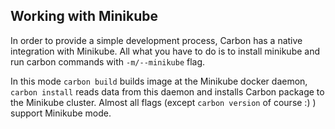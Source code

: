 ## Working with Minikube
In order to provide a simple development process, Carbon has a native integration with Minikube. All what you have to do is to install minikube and run carbon commands with `-m/--minikube` flag.

In this mode `carbon build` builds image at the Minikube docker daemon, `carbon install` reads data from this daemon and installs Carbon package to the Minikube cluster. Almost all flags (except `carbon version` of course :) ) support Minikube mode.